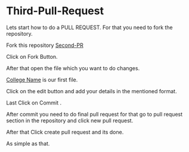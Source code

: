 # Third-Pull-Request

Lets start how to do a PULL REQUEST.
For that you need to fork the repository.

Fork this repository 
[Second-PR](https://github.com/HacktoberFest-CU/Third-Pull-Request)

Click on Fork Button.

After that open the file which you want to do changes.

[College Name](https://github.com/HacktoberFest-CU/Third-Pull-Request/blob/master/College%20Name) is our first file.

Click on the edit button and add your details in the mentioned format.

Last Click on Commit .

After commit you need to do final pull request for that go to pull request section in the repository and click new pull request.

After that Click create pull request and its done.

As simple as that.
